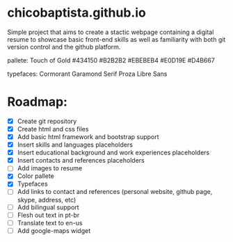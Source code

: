 # chicobaptista.github.io

Simple project that aims to create a stactic webpage containing a digital resume to showcase basic front-end skills as well as familiarity with both git version control and the github platform.

pallete: Touch of Gold
#434150
#B2B2B2
#EBEBEB4
#E0D19E
#D4B667

typefaces:
Cormorant Garamond Serif
Proza Libre Sans

# Roadmap:
- [x] Create git repository
- [x] Create html and css files
- [x] Add basic html framework and bootstrap support
- [x] Insert skills and languages placeholders
- [x] Insert educational background and work experiences placeholders
- [x] Insert contacts and references placeholders
- [ ] Add images to resume
- [x] Color pallete
- [x] Typefaces
- [ ] Add links to contact and references (personal website, github page, skype, address, etc)
- [ ] Add bilingual support
- [ ] Flesh out text in pt-br
- [ ] Translate text to en-us
- [ ] Add google-maps widget